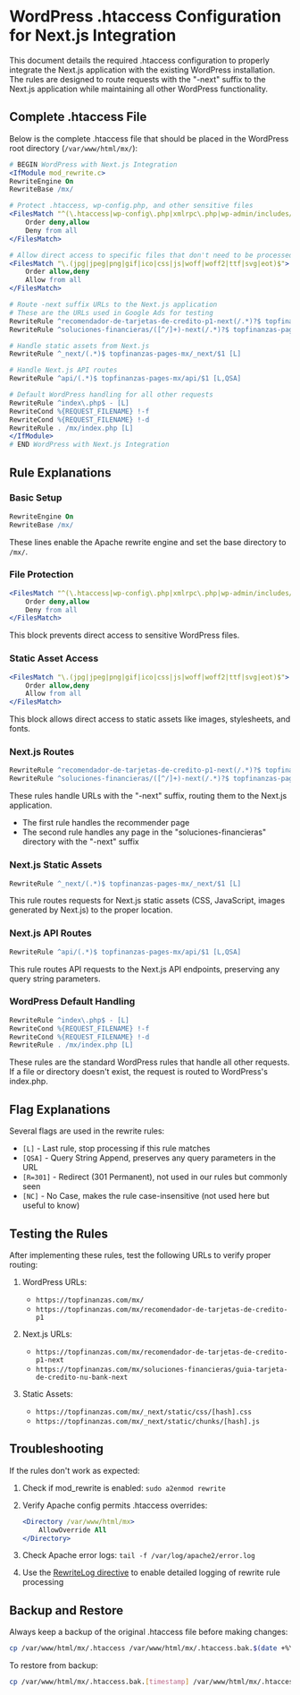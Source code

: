 # WordPress .htaccess Configuration for Next.js Integration

This document details the required .htaccess configuration to properly integrate the Next.js application with the existing WordPress installation. The rules are designed to route requests with the "-next" suffix to the Next.js application while maintaining all other WordPress functionality.

## Complete .htaccess File

Below is the complete .htaccess file that should be placed in the WordPress root directory (`/var/www/html/mx/`):

```apache
# BEGIN WordPress with Next.js Integration
<IfModule mod_rewrite.c>
RewriteEngine On
RewriteBase /mx/

# Protect .htaccess, wp-config.php, and other sensitive files
<FilesMatch "^(\.htaccess|wp-config\.php|xmlrpc\.php|wp-admin/includes/.*\.php)">
    Order deny,allow
    Deny from all
</FilesMatch>

# Allow direct access to specific files that don't need to be processed by WordPress
<FilesMatch "\.(jpg|jpeg|png|gif|ico|css|js|woff|woff2|ttf|svg|eot)$">
    Order allow,deny
    Allow from all
</FilesMatch>

# Route -next suffix URLs to the Next.js application
# These are the URLs used in Google Ads for testing
RewriteRule ^recomendador-de-tarjetas-de-credito-p1-next(/.*)?$ topfinanzas-pages-mx/recomendador-de-tarjetas-de-credito-p1-next [L,QSA]
RewriteRule ^soluciones-financieras/([^/]+)-next(/.*)?$ topfinanzas-pages-mx/soluciones-financieras/$1-next [L,QSA]

# Handle static assets from Next.js
RewriteRule ^_next/(.*)$ topfinanzas-pages-mx/_next/$1 [L]

# Handle Next.js API routes
RewriteRule ^api/(.*)$ topfinanzas-pages-mx/api/$1 [L,QSA]

# Default WordPress handling for all other requests
RewriteRule ^index\.php$ - [L]
RewriteCond %{REQUEST_FILENAME} !-f
RewriteCond %{REQUEST_FILENAME} !-d
RewriteRule . /mx/index.php [L]
</IfModule>
# END WordPress with Next.js Integration
```

## Rule Explanations

### Basic Setup

```apache
RewriteEngine On
RewriteBase /mx/
```

These lines enable the Apache rewrite engine and set the base directory to `/mx/`.

### File Protection

```apache
<FilesMatch "^(\.htaccess|wp-config\.php|xmlrpc\.php|wp-admin/includes/.*\.php)">
    Order deny,allow
    Deny from all
</FilesMatch>
```

This block prevents direct access to sensitive WordPress files.

### Static Asset Access

```apache
<FilesMatch "\.(jpg|jpeg|png|gif|ico|css|js|woff|woff2|ttf|svg|eot)$">
    Order allow,deny
    Allow from all
</FilesMatch>
```

This block allows direct access to static assets like images, stylesheets, and fonts.

### Next.js Routes

```apache
RewriteRule ^recomendador-de-tarjetas-de-credito-p1-next(/.*)?$ topfinanzas-pages-mx/recomendador-de-tarjetas-de-credito-p1-next [L,QSA]
RewriteRule ^soluciones-financieras/([^/]+)-next(/.*)?$ topfinanzas-pages-mx/soluciones-financieras/$1-next [L,QSA]
```

These rules handle URLs with the "-next" suffix, routing them to the Next.js application.

- The first rule handles the recommender page
- The second rule handles any page in the "soluciones-financieras" directory with the "-next" suffix

### Next.js Static Assets

```apache
RewriteRule ^_next/(.*)$ topfinanzas-pages-mx/_next/$1 [L]
```

This rule routes requests for Next.js static assets (CSS, JavaScript, images generated by Next.js) to the proper location.

### Next.js API Routes

```apache
RewriteRule ^api/(.*)$ topfinanzas-pages-mx/api/$1 [L,QSA]
```

This rule routes API requests to the Next.js API endpoints, preserving any query string parameters.

### WordPress Default Handling

```apache
RewriteRule ^index\.php$ - [L]
RewriteCond %{REQUEST_FILENAME} !-f
RewriteCond %{REQUEST_FILENAME} !-d
RewriteRule . /mx/index.php [L]
```

These rules are the standard WordPress rules that handle all other requests. If a file or directory doesn't exist, the request is routed to WordPress's index.php.

## Flag Explanations

Several flags are used in the rewrite rules:

- `[L]` - Last rule, stop processing if this rule matches
- `[QSA]` - Query String Append, preserves any query parameters in the URL
- `[R=301]` - Redirect (301 Permanent), not used in our rules but commonly seen
- `[NC]` - No Case, makes the rule case-insensitive (not used here but useful to know)

## Testing the Rules

After implementing these rules, test the following URLs to verify proper routing:

1. WordPress URLs:
   - `https://topfinanzas.com/mx/`
   - `https://topfinanzas.com/mx/recomendador-de-tarjetas-de-credito-p1`

2. Next.js URLs:
   - `https://topfinanzas.com/mx/recomendador-de-tarjetas-de-credito-p1-next`
   - `https://topfinanzas.com/mx/soluciones-financieras/guia-tarjeta-de-credito-nu-bank-next`

3. Static Assets:
   - `https://topfinanzas.com/mx/_next/static/css/[hash].css`
   - `https://topfinanzas.com/mx/_next/static/chunks/[hash].js`

## Troubleshooting

If the rules don't work as expected:

1. Check if mod_rewrite is enabled: `sudo a2enmod rewrite`
2. Verify Apache config permits .htaccess overrides:

   ```apache
   <Directory /var/www/html/mx>
       AllowOverride All
   </Directory>
   ```

3. Check Apache error logs: `tail -f /var/log/apache2/error.log`
4. Use the [RewriteLog directive](https://httpd.apache.org/docs/2.4/mod/mod_rewrite.html#rewritelog) to enable detailed logging of rewrite rule processing

## Backup and Restore

Always keep a backup of the original .htaccess file before making changes:

```bash
cp /var/www/html/mx/.htaccess /var/www/html/mx/.htaccess.bak.$(date +%Y%m%d%H%M%S)
```

To restore from backup:

```bash
cp /var/www/html/mx/.htaccess.bak.[timestamp] /var/www/html/mx/.htaccess

